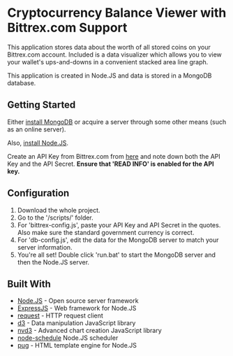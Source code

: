 # Cryptocurrency Balance Viewer with Bittrex.com Support
This application stores data about the worth of all stored coins on 
your Bittrex.com account. Included is a data visualizer which allows
you to view your wallet's ups-and-downs in a convenient stacked area
line graph.

This application is created in Node.JS and data is stored in a MongoDB
database.

## Getting Started
Either [install MongoDB](https://www.mongodb.com/download-center#community)
or acquire a server through some other means (such as an online server).

Also, [install Node.JS](https://nodejs.org/en/download/).

Create an API Key from Bittrex.com from 
[here](https://bittrex.com/Manage#sectionApi) and note down both the 
API Key and the API Secret. **Ensure that 'READ INFO' is enabled for the API
key.**

## Configuration
1. Download the whole project.
2. Go to the '/scripts/' folder.
3. For 'bittrex-config.js', paste your API Key and API Secret in the quotes.
Also make sure the standard government currency is correct.
4. For 'db-config.js', edit the data for the MongoDB server to match your
server information.
5. You're all set! Double click 'run.bat' to start the MongoDB server and
then the Node.JS server.

## Built With
* [Node.JS](https://nodejs.org/) - Open source server framework
* [ExpressJS](https://expressjs.com/) - Web framework for Node.JS
* [request](https://github.com/request/request) - HTTP request client
* [d3](https://d3js.org/) - Data manipulation JavaScript library
* [nvd3](http://nvd3.org/) - Advanced chart creation JavaScript library
* [node-schedule](https://github.com/node-schedule/node-schedule) Node.JS
scheduler
* [pug](https://pugjs.org/) - HTML template engine for Node.JS
